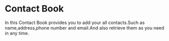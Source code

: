 # Contact Book
In this Contact Book provides you to add your all contacts.Such as name,address,phone number and email.And also retrieve them as you need in any time.
